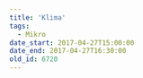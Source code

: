 ```yaml
---
title: 'Klima'
tags:
  - Mikro
date_start: 2017-04-27T15:00:00
date_end: 2017-04-27T16:30:00
old_id: 6720
---
```

